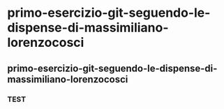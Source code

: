 # primo-esercizio-git-seguendo-le-dispense-di-massimiliano-lorenzocosci

## primo-esercizio-git-seguendo-le-dispense-di-massimiliano-lorenzocosci
 
### TEST
